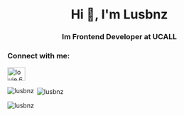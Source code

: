 <h1 align="center">Hi 👋, I'm Lusbnz</h1>
<h3 align="center">Im Frontend Developer at UCALL</h3>

<h3 align="left">Connect with me:</h3>
<p align="left">
<a href="https://fb.com/louie.666" target="blank"><img align="center" src="https://raw.githubusercontent.com/rahuldkjain/github-profile-readme-generator/master/src/images/icons/Social/facebook.svg" alt="louie.666" height="30" width="40" /></a>
</p>

<p><img align="left" src="https://github-readme-stats.vercel.app/api/top-langs?username=lusbnz&show_icons=true&locale=en&layout=compact" alt="lusbnz" /></p>

<p>&nbsp;<img align="center" src="https://github-readme-stats.vercel.app/api?username=lusbnz&show_icons=true&locale=en" alt="lusbnz" /></p>

<p><img align="center" src="https://github-readme-streak-stats.herokuapp.com/?user=lusbnz&" alt="lusbnz" /></p>
